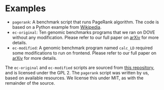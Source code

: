 # Examples

- `pagerank`: A benchmark script that runs PageRank algorithm. The code is based on a Python example from [Wikipedia](https://en.wikipedia.org/wiki/PageRank#Python).
- `ec-original`: Ten genomic benchmarks programs that we ran on DOVE without any modification. Please refer to our full paper on [arXiv](https://arxiv.org/abs/2102.05195) for more details.
- `ec-modified`: A genomic benchmark program named `calc_LD` required some modifications to run on frontend. Please refer to our full paper on [arXiv](https://arxiv.org/abs/2102.05195) for more details.

The `ec-original` and `ec-modified` scripts are sourced from [this repository](https://github.com/ekfchan/evachan.org-Rscripts), and is licensed under the GPL 2. The `pagerank` script was written by us, based on available resources. We license this under MIT, as with the remainder of the source.
